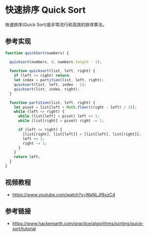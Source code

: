 # 快速排序 Quick Sort 

快速排序(Quick Sort)是非常流行和高效的排序算法。

## 参考实现
```javascript
function quickSort(numbers) {

  quicksort(numbers, 0, numbers.length - 1);
  
  function quicksort(list, left, right) {
    if (left >= right) return;  
    let index = partition(list, left, right);
    quicksort(list, left, index - 1);
    quicksort(list, index, right);
  }

  function partition(list, left, right) {
    let pivot = list[left + Math.floor((right - left) / 2)];
    while (left <= right) {
      while (list[left] < pivot) left += 1;
      while (list[right] > pivot) right -= 1;

      if (left <= right) {
        [list[right], list[left]] = [list[left], list[right]];
        left += 1;
        right -= 1;
      }
    }
    return left;
  }
}
```

## 视频教程
* https://www.youtube.com/watch?v=WaNLJf8xzC4

## 参考链接
* https://www.hackerearth.com/practice/algorithms/sorting/quick-sort/tutorial
